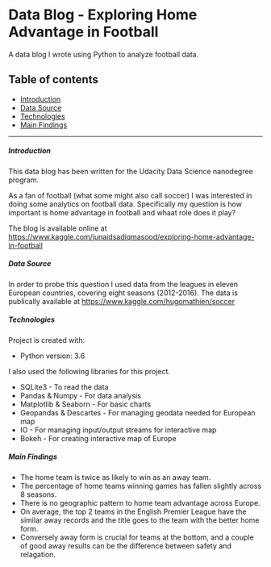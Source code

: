 # Data Blog - Exploring Home Advantage in Football

A data blog I wrote using Python to analyze football data.

## Table of contents
* [Introduction](#introduction)
* [Data Source](#data-source)
* [Technologies](#Technologies)
* [Main Findings](#main-findings)

-----------------------------------------------------------------------------------------------------------------------


##### Introduction

This data blog has been written for the Udacity Data Science nanodegree program.

As a fan of football (what some might also call soccer) I was interested in doing some analytics on football data. Specifically my question is how important is home advantage in football and whaat role does it play?

The blog is available online at https://www.kaggle.com/junaidsadiqmasood/exploring-home-advantage-in-football


##### Data Source

In order to probe this question I used data from the leagues in eleven European countries, covering eight seasons (2012-2016).
The data is publically available at https://www.kaggle.com/hugomathien/soccer


##### Technologies

Project is created with:
* Python version: 3.6

I also used the following libraries for this project.

* SQLite3 - To read the data
* Pandas & Numpy - For data analysis
* Matplotlib & Seaborn - For basic charts
* Geopandas & Descartes - For managing geodata needed for European map
* IO - For managing input/output streams for interactive map
* Bokeh - For creating interactive map of Europe

##### Main Findings

* The home team is twice as likely to win as an away team.
* The percentage of home teams winning games has fallen slightly across 8 seasons.
* There is no geographic pattern to home team advantage across Europe.
* On average, the top 2 teams in the English Premier League have the similar away records and the title goes to the team with the better home form.
* Conversely away form is crucial for teams at the bottom, and a couple of good away results can be the difference between safety and relagation.
